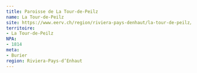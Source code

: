 ```yaml
---
title: Paroisse de La Tour-de-Peilz
name: La Tour-de-Peilz
site: https://www.eerv.ch/region/riviera-pays-denhaut/la-tour-de-peilz/accueil
territoire:
- La Tour-de-Peilz
NPA:
- 1814
meta:
- Burier
region: Riviera-Pays-d’Enhaut
---
```

